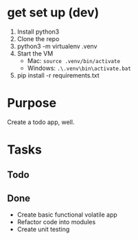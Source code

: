 # get set up (dev)
1. Install python3
1. Clone the repo
1. python3 -m virtualenv .venv
1. Start the VM
    - Mac: `source .venv/bin/activate`
    - Windows: `.\.venv\bin\activate.bat`
1. pip install -r requirements.txt 

# Purpose
Create a todo app, well.

# Tasks
## Todo



## Done

- Create basic functional volatile app
- Refactor code into modules
- Create unit testing